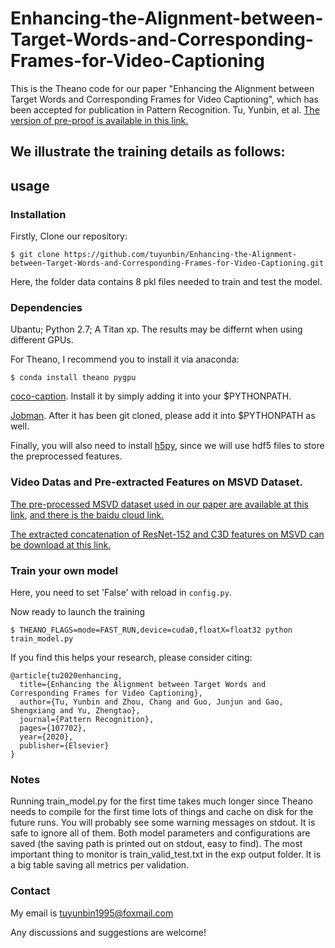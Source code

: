 # Enhancing-the-Alignment-between-Target-Words-and-Corresponding-Frames-for-Video-Captioning

This is the Theano code for our paper "Enhancing the Alignment between Target Words and Corresponding Frames for Video Captioning", which has been accepted for publication in Pattern Recognition. Tu, Yunbin, et al. [The version of pre-proof is available in this link.](https://www.sciencedirect.com/science/article/pii/S0031320320305057) 


## We illustrate the training details as follows:

## usage

### Installation

Firstly, Clone our repository:
```
$ git clone https://github.com/tuyunbin/Enhancing-the-Alignment-between-Target-Words-and-Corresponding-Frames-for-Video-Captioning.git
```

Here, the folder data contains 8 pkl files needed to train and test the model.
### Dependencies
Ubantu; Python 2.7; A Titan xp. The results may be differnt when using different GPUs.

For Theano, I recommend you to install it via anaconda:
```
$ conda install theano pygpu
```

[coco-caption](https://github.com/tylin/coco-caption). Install it by simply adding it into your $PYTHONPATH.

[Jobman](http://deeplearning.net/software/jobman/install.html). After it has been git cloned, please add it into $PYTHONPATH as well.

Finally, you will also need to install [h5py](https://pypi.org/project/h5py/), since we will use hdf5 files to store the preprocessed features.

### Video Datas and Pre-extracted Features on MSVD Dataset.

[The pre-processed MSVD dataset used in our paper are available at this link](https://drive.google.com/file/d/1LyfN6s8xKju-iad8M3OvaqFeoPT4aQV9/view?usp=sharing), [and there is the baidu cloud link.](https://pan.baidu.com/s/1o-RlsSaLlxYJHzkhhKwQxw)

[The extracted concatenation of ResNet-152 and C3D features on MSVD can be download at this link.](https://drive.google.com/file/d/10z-64Eaj_lhLxbXJZoRJBgsvP4oNtrtl/view?usp=sharing)


### Train your own model
Here, you need to set 'False' with reload in ```config.py```.

Now ready to launch the training
```
$ THEANO_FLAGS=mode=FAST_RUN,device=cuda0,floatX=float32 python train_model.py
```

If you find this helps your research, please consider citing:
```
@article{tu2020enhancing,
  title={Enhancing the Alignment between Target Words and Corresponding Frames for Video Captioning},
  author={Tu, Yunbin and Zhou, Chang and Guo, Junjun and Gao, Shengxiang and Yu, Zhengtao},
  journal={Pattern Recognition},
  pages={107702},
  year={2020},
  publisher={Elsevier}
}
```

### Notes

Running train_model.py for the first time takes much longer since Theano needs to compile for the first time lots of things and cache on disk for the future runs. You will probably see some warning messages on stdout. It is safe to ignore all of them. Both model parameters and configurations are saved (the saving path is printed out on stdout, easy to find). The most important thing to monitor is train_valid_test.txt in the exp output folder. It is a big table saving all metrics per validation. 

### Contact
My email is tuyunbin1995@foxmail.com

Any discussions and suggestions are welcome!
